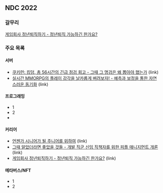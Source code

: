 ## NDC 2022

### 갈무리
[게임회사 정년퇴직하기 - 정년퇴직 가능하긴 한가요?](./100007467)

### 주요 목록
#### 서버
- [쿠키런: 킹덤, 총 56시간의 긴급 점검 회고 - 그때 그 명검은 왜 뽑아야 했는가](https://ndc.nexon.com/session/sessionView?sessNo=100007496) (link)
- [실시간 MMORPG의 플레이 감각을 날카롭게 벼려보자! - 예측과 보정을 통한 자연스러운 동기화](https://ndc.nexon.com/session/sessionView?sessNo=100007509) (link)

#### 프로그래밍
- 1
- 2
- 
#### 커리어
- [언젠가 시니어가 될 주니어를 위하여](https://ndc.nexon.com/session/sessionView?sessNo=100007506) (link)
- [그때 알았더라면 좋았을 것들 - 개발 직군 신임 직책자를 위한 피플 매니지먼트 개론](https://ndc.nexon.com/session/sessionView?sessNo=100007511) (link)
- [게임회사 정년퇴직하기 - 정년퇴직 가능하긴 한가요?](https://ndc.nexon.com/session/sessionView?sessNo=100007467) (link)

#### 메타버스/NFT
- 1
- 2
